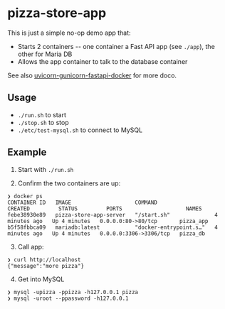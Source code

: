 # pizza-store-app

This is just a simple no-op demo app that:
- Starts 2 containers -- one container a Fast API app (see `./app`), the other for Maria DB
- Allows the app container to talk to the database container

See also [uvicorn-gunicorn-fastapi-docker](https://github.com/tiangolo/uvicorn-gunicorn-fastapi-docker) for more doco.

## Usage

- `./run.sh` to start
- `./stop.sh` to stop
- `./etc/test-mysql.sh` to connect to MySQL

## Example

1. Start with `./run.sh`

2. Confirm the two containers are up:

```
❯ docker ps
CONTAINER ID   IMAGE                    COMMAND                  CREATED         STATUS         PORTS                    NAMES
febe38930e89   pizza-store-app-server   "/start.sh"              4 minutes ago   Up 4 minutes   0.0.0.0:80->80/tcp       pizza_app
b5f58fbbca09   mariadb:latest           "docker-entrypoint.s…"   4 minutes ago   Up 4 minutes   0.0.0.0:3306->3306/tcp   pizza_db
```

3. Call app:

```
❯ curl http://localhost
{"message":"more pizza"}
```

4. Get into MySQL

```
❯ mysql -upizza -ppizza -h127.0.0.1 pizza
❯ mysql -uroot --ppassword -h127.0.0.1
```
